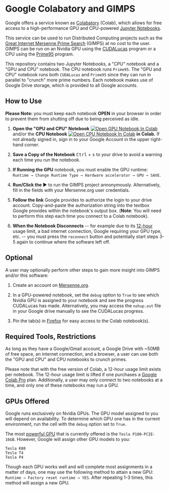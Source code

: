 # Google Colabatory and GIMPS
Google offers a service known as [Colabatory](https://research.google.com/colaboratory/faq.html) (Colab), which allows for free access to 
a high-performance GPU and CPU-powered [Jupyter Notebooks](https://en.wikipedia.org/wiki/Project_Jupyter#Jupyter_Notebook).

This service can be used to run Distributed Computing projects such as the [Great Internet Mersenne Prime Search](https://www.mersenne.org/) (GIMPS) 
at no cost to the user. GIMPS can be run on an Nvidia GPU using the [CUDALucas](https://sourceforge.net/projects/cudalucas/) program
or a CPU using the [Prime95](https://www.mersenne.org/download/) program.

This repository contains two Jupyter Notebooks, a "CPU" notebook and a "GPU and CPU" notebook. The CPU notebook runs `Prime95`. The "GPU and CPU" notebook runs both `CUDALucas` and `Prime95` 
since they can run in parallel to "crunch" more prime numbers. Each notebook makes use of Google Drive storage, which is provided to all Google accounts.

## How to Use
**Please Note:** you must keep each notebook **OPEN** in your browser in order to prevent them from shutting off due to being perceived as idle.

1. **Open the "GPU and CPU" Notebook** [![Open GPU Notebook In Colab](https://colab.research.google.com/assets/colab-badge.svg)](https://colab.research.google.com/github/Danc2050/Distributed-Computing-Scripts/blob/master/google-colab/GoogleColabGPU.ipynb) and/or the **CPU Notebook** [![Open CPU Notebook In Colab](https://colab.research.google.com/assets/colab-badge.svg)](https://colab.research.google.com/github/Danc2050/Distributed-Computing-Scripts/blob/master/google-colab/GoogleColabCPU.ipynb) **in Colab.**
If not already signed in, sign in to your Google Account in the upper right-hand corner. 

2. **Save a Copy of the Notebook** <kbd>Ctrl</kbd> + <kbd>s</kbd> to your drive to avoid a warning each time you run the notebook.

3. **If Running the GPU** notebook, you must enable the GPU runtime: `Runtime → Change Runtime Type → Hardware accelerator → GPU → SAVE`. 

4. **Run/Click the ▶** to run the GIMPS project annonymously. Alternatively, fill in the fields with your Mersenne.org user credentials.

5. **Follow the link** Google provides to authorize the login to your drive account. Copy-and-paste the authorization string into the textbox Google provides within the notebook's output box.
(**Note**: You will need to perform this step each time you connect to a Colab notebook).

6. **When the Notebook Disconnects** -- for example due to its [12-hour](https://research.google.com/colaboratory/faq.html#idle-timeouts)
usage limit, a bad internet connection, Google requiring your GPU type, etc. -- you must press the `reconnect` button and potentially start steps 3-5 again to continue where the software left off.

## Optional 
A user may optionally perform other steps to gain more insight into GIMPS and/or this software:

1. Create an account on [Mersenne.org](https://www.mersenne.org/update/).

2. In a GPU-powered notebook, set the `debug` option to `True` to see which Nvidia GPU is assigned to your notebook and see the progress CUDALucas has made. Alternatively, you may access the `nohup.out` file in your Google drive manually to see the CUDALucas progress.

3. Pin the tab(s) in [Firefox](https://support.mozilla.org/en-US/kb/pinned-tabs-keep-favorite-websites-open) for easy access to the Colab notebook(s).

## Required Tools, Restrictions
As long as they have a Google/Gmail account, a Google Drive with ~50MB of free space, an internet connection, and a browser,
a user can use both the "GPU and CPU" and CPU notebooks to crunch primes.

Please note that with the free version of Colab, a 12-hour usage limit exists per notebook. The 12-hour usage limit is lifted if one purchases a [Google Colab Pro](https://colab.research.google.com/) plan. 
Additionally, a user may only connect to two notebooks at a time, and only one of these notebooks may run a GPU. 

## GPUs Offered
Google runs exclusively on Nvidia GPUs. The GPU model assigned to you will depend on availability.
To determine which GPU one has in the current environment, run the cell with the `debug` option set to `True`.

The most [powerful GPU](https://www.mersenne.ca/cudalucas.php) that is currently offered is the `Tesla P100-PCIE-16GB`. However, Google will assign other GPU models to you:

```
Tesla K80
Tesla T4
Tesla P4
```

Though each GPU works well and will complete most assignments in a matter of days, one may use the following method to attain a new GPU:
`Runtime → Factory reset runtime → YES`. After repeating 1-3 times, this method will assign a new GPU.
